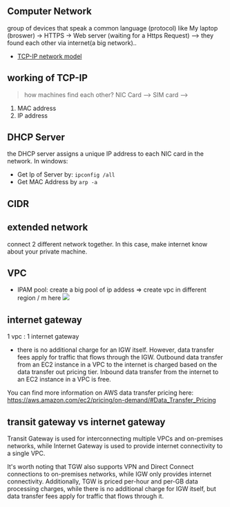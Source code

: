 ## Computer Network
group of devices that speak a common language (protocol) like My laptop (broswer) -> HTTPS -> Web server (waiting for a Https Request) --> they found each other via internet(a big network)..
- [TCP-IP network model](https://www.geeksforgeeks.org/tcp-ip-model/)

## working of TCP-IP
> how machines find each other?
NIC Card --> SIM card --> 
1. MAC address
2. IP address

## DHCP Server
the DHCP server assigns a unique IP address to each NIC card in the network. 
In windows:
- Get Ip of Server by: ```ipconfig /all``` 
- Get MAC Address by ```arp -a``` 

## CIDR

## extended network
connect 2 different network together. In this case, make internet know about your private machine.

## VPC

* IPAM pool: 
create a big pool of ip addess => create vpc in different region / m here
![](https://docs.aws.amazon.com/images/vpc/latest/ipam/images/ipam-example-1-570px.png)

## internet gateway
1 vpc : 1 internet gateway
- there is no additional charge for an IGW itself. However, data transfer fees apply for traffic that flows through the IGW. Outbound data transfer from an EC2 instance in a VPC to the internet is charged based on the data transfer out pricing tier. Inbound data transfer from the internet to an EC2 instance in a VPC is free.

You can find more information on AWS data transfer pricing here: https://aws.amazon.com/ec2/pricing/on-demand/#Data_Transfer_Pricing

## transit gateway vs internet gateway
Transit Gateway is used for interconnecting multiple VPCs and on-premises networks, while Internet Gateway is used to provide internet connectivity to a single VPC.

It's worth noting that TGW also supports VPN and Direct Connect connections to on-premises networks, while IGW only provides internet connectivity. Additionally, TGW is priced per-hour and per-GB data processing charges, while there is no additional charge for IGW itself, but data transfer fees apply for traffic that flows through it.
